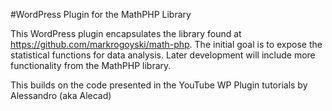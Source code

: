 #WordPress Plugin for the MathPHP Library

This WordPress plugin encapsulates the library found at https://github.com/markrogoyski/math-php. The initial goal is to expose the statistical functions for data analysis. Later development will include more functionality from the MathPHP library.

This builds on the code presented in the YouTube WP Plugin tutorials by Alessandro (aka Alecad)
